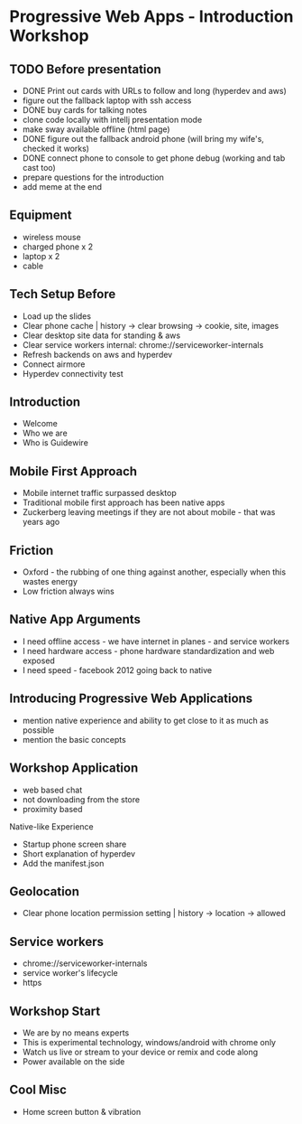 Progressive Web Apps - Introduction Workshop
============================================

TODO Before presentation
-----------------------
- DONE Print out cards with URLs to follow and long (hyperdev and aws)
- figure out the fallback laptop with ssh access
- DONE buy cards for talking notes
- clone code locally with intellj presentation mode
- make sway available offline (html page)
- DONE figure out the fallback android phone (will bring my wife's, checked it works)
- DONE connect phone to console to get phone debug (working and tab cast too)
- prepare questions for the introduction
- add meme at the end


Equipment
---------
- wireless mouse
- charged phone x 2
- laptop x 2
- cable



Tech Setup Before
-----------------

- Load up the slides
- Clear phone cache | history -> clear browsing -> cookie, site, images
- Clear desktop site data for standing & aws
- Clear service workers internal: chrome://serviceworker-internals
- Refresh backends on aws and hyperdev
- Connect airmore
- Hyperdev connectivity test
 
Introduction
------------

- Welcome
- Who we are
- Who is Guidewire

Mobile First Approach
---------------------
- Mobile internet traffic surpassed desktop
- Traditional mobile first approach has been native apps
- Zuckerberg leaving meetings if they are not about mobile - that was years ago

Friction
--------
- Oxford - the rubbing of one thing against another, especially when this wastes energy
- Low friction always wins

Native App Arguments
--------------------
- I need offline access - we have internet in planes - and service workers
- I need hardware access - phone hardware standardization and web exposed
- I need speed - facebook 2012 going back to native

Introducing Progressive Web Applications
----------------------------------------
- mention native experience and ability to get close to it as much as possible
- mention the basic concepts

Workshop Application
------------------------------------
- web based chat
- not downloading from the store
- proximity based

Native-like Experience
- Startup phone screen share
- Short explanation of hyperdev
- Add the manifest.json


Geolocation
-----------
- Clear phone location permission setting | history -> location -> allowed


Service workers
----------------------------------------
- chrome://serviceworker-internals
- service worker's lifecycle
- https


Workshop Start
--------------
- We are by no means experts
- This is experimental technology, windows/android with chrome only
- Watch us live or stream to your device or remix and code along
- Power available on the side


Cool Misc
---------
- Home screen button & vibration
